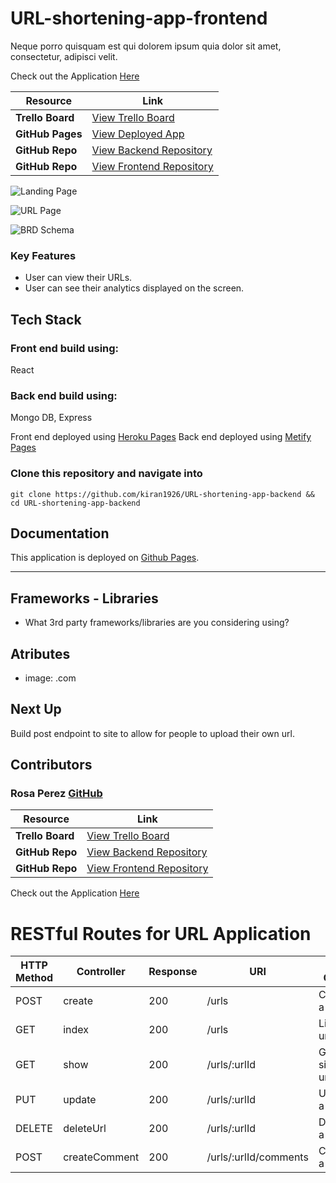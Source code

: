 # URL-shortening-app-frontend

Neque porro quisquam est qui dolorem ipsum quia dolor sit amet, consectetur, adipisci velit.

Check out the Application [Here](https://) 


| Resource            | Link |
|---------------------|------|
| **Trello Board**     | [View Trello Board](https://trello.com/b/m0Z0nQ76/project-3-crud) |
| **GitHub Pages**    | [View Deployed App](https://) |
| **GitHub Repo**     | [View Backend Repository](https://github.com/kiran1926/URL-shortening-app-backend) |
| **GitHub Repo**     | [View Frontend Repository](https://github.com/kiran1926/URL-shortening-app-backend) 

![Landing Page](images/LandingPage.png)

![URL Page](images/)

![BRD Schema](images/schemapng)

### Key Features

- User can view their URLs.
- User can see their analytics displayed on the screen.

## Tech Stack
### Front end build using: 
 React
 ### Back end build using: 
 Mongo DB, Express


 Front end deployed using [Heroku Pages](https://www.heroku.com/)
 Back end deployed using [Metify Pages](https://www.netlify.com/)


### Clone this repository and navigate into

`git clone https://github.com/kiran1926/URL-shortening-app-backend && cd URL-shortening-app-backend`


## Documentation 

This application is deployed on [Github Pages](https://).

 ---
## Frameworks - Libraries

- What 3rd party frameworks/libraries are you considering using?


## Atributes

- image: .com

## Next Up

Build post endpoint to site to allow for people to upload their own url.

 ## Contributors
   
 ### Rosa Perez [GitHub](https://github.com/paintedlbird7)

 | Resource            | Link |
|---------------------|------|
| **Trello Board**     | [View Trello Board](https://trello.com/b/m0Z0nQ76/project-3-crud) |
| **GitHub Repo**     | [View Backend Repository](https://github.com/kiran1926/URL-shortening-app-backend) |
| **GitHub Repo**     | [View Frontend Repository](https://github.com/kiran1926/URL-shortening-app-frontend) |


Check out the Application [Here](https://) 


# RESTful Routes for URL Application

| HTTP Method | Controller       | Response | URI                          | Use Case              |
|-------------|------------------|----------|-------------------------------|------------------------|
| POST        | create           | 200      | /urls                        | Create a url          |
| GET         | index            | 200      | /urls                        | List urls             |
| GET         | show             | 200      | /urls/:urlId               | Get a single url      |
| PUT         | update           | 200      | /urls/:urlId               | Update a url          |
| DELETE      | deleteUrl       | 200      | /urls/:urlId               | Delete a url          |
| POST        | createComment    | 200      | /urls/:urlId/comments      | Create a note       |
